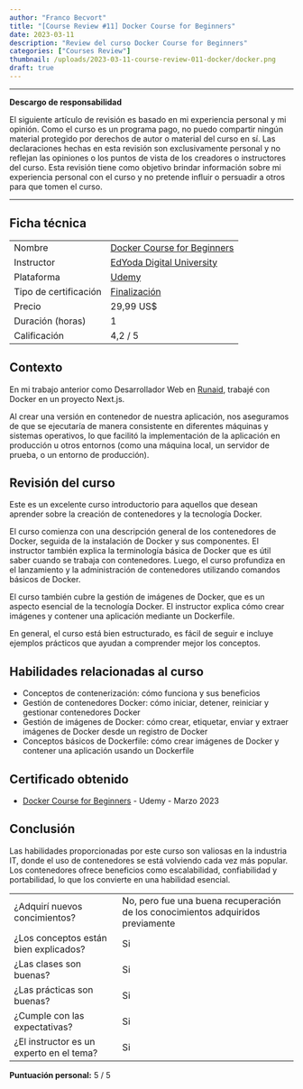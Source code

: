 ```yaml
---
author: "Franco Becvort"
title: "[Course Review #11] Docker Course for Beginners"
date: 2023-03-11
description: "Review del curso Docker Course for Beginners"
categories: ["Courses Review"]
thumbnail: /uploads/2023-03-11-course-review-011-docker/docker.png
draft: true
---
```


---

**Descargo de responsabilidad**

El siguiente artículo de revisión es basado en mi experiencia personal y mi opinión. Como el curso es un programa pago, no puedo compartir ningún material protegido por derechos de autor o material del curso en sí. Las declaraciones hechas en esta revisión son exclusivamente personal y no reflejan las opiniones o los puntos de vista de los creadores o instructores del curso. Esta revisión tiene como objetivo brindar información sobre mi experiencia personal con el curso y no pretende influir o persuadir a otros para que tomen el curso.

---

## Ficha técnica

|                       |                                                                                                                                                                                                                    |
| --------------------- | ------------------------------------------------------------------------------------------------------------------------------------------------------------------------------------------------------------------ |
| Nombre                | [Docker Course for Beginners](https://www.udemy.com/course/docker-container-course-for-beginners/)                                                                                                                 |
| Instructor            | [EdYoda Digital University](https://www.linkedin.com/company/edyoda/)                                                                                                                                              |
| Plataforma            | [Udemy](https://www.udemy.com/)                                                                                                                                                                                    |
| Tipo de certificación | [Finalización](https://support.udemy.com/hc/es/sections/360011037194-Certificados-de-finalizaci%C3%B3n#:~:text=Los%20certificados%20de%20finalizaci%C3%B3n%20sirven,certificados%20no%20tienen%20validez%20legal.) |
| Precio                | 29,99 US$                                                                                                                                                                                                          |
| Duración \(horas\)    | 1                                                                                                                                                                                                                  |
| Calificación          | 4,2 / 5                                                                                                                                                                                                            |

## Contexto

En mi trabajo anterior como Desarrollador Web en [Runaid](https://www.runaid.com.ar/index.php?lenguaje=es), trabajé con Docker en un proyecto Next.js.

Al crear una versión en contenedor de nuestra aplicación, nos aseguramos de que se ejecutaría de manera consistente en diferentes máquinas y sistemas operativos, lo que facilitó la implementación de la aplicación en producción u otros entornos \(como una máquina local, un servidor de prueba, o un entorno de producción\).

## Revisión del curso

Este es un excelente curso introductorio para aquellos que desean aprender sobre la creación de contenedores y la tecnología Docker.

El curso comienza con una descripción general de los contenedores de Docker, seguida de la instalación de Docker y sus componentes. El instructor también explica la terminología básica de Docker que es útil saber cuando se trabaja con contenedores. Luego, el curso profundiza en el lanzamiento y la administración de contenedores utilizando comandos básicos de Docker.

El curso también cubre la gestión de imágenes de Docker, que es un aspecto esencial de la tecnología Docker. El instructor explica cómo crear imágenes y contener una aplicación mediante un Dockerfile.

En general, el curso está bien estructurado, es fácil de seguir e incluye ejemplos prácticos que ayudan a comprender mejor los conceptos.

## Habilidades relacionadas al curso

- Conceptos de contenerización: cómo funciona y sus beneficios
- Gestión de contenedores Docker: cómo iniciar, detener, reiniciar y gestionar contenedores Docker
- Gestión de imágenes de Docker: cómo crear, etiquetar, enviar y extraer imágenes de Docker desde un registro de Docker
- Conceptos básicos de Dockerfile: cómo crear imágenes de Docker y contener una aplicación usando un Dockerfile

## Certificado obtenido

- [Docker Course for Beginners](https://udemy-certificate.s3.amazonaws.com/pdf/UC-0ae35129-11f6-4f38-bf0a-384898291228.pdf) - Udemy - Marzo 2023

## Conclusión

Las habilidades proporcionadas por este curso son valiosas en la industria IT, donde el uso de contenedores se está volviendo cada vez más popular. Los contenedores ofrece beneficios como escalabilidad, confiabilidad y portabilidad, lo que los convierte en una habilidad esencial.

|                                          |                                                                                 |
| ---------------------------------------- | ------------------------------------------------------------------------------- |
| ¿Adquirí nuevos concimientos?            | No, pero fue una buena recuperación de los conocimientos adquiridos previamente |
| ¿Los conceptos están bien explicados?    | Si                                                                              |
| ¿Las clases son buenas?                  | Si                                                                              |
| ¿Las prácticas son buenas?               | Si                                                                              |
| ¿Cumple con las expectativas?            | Si                                                                              |
| ¿El instructor es un experto en el tema? | Si                                                                              |

**Puntuación personal:** 5 / 5
